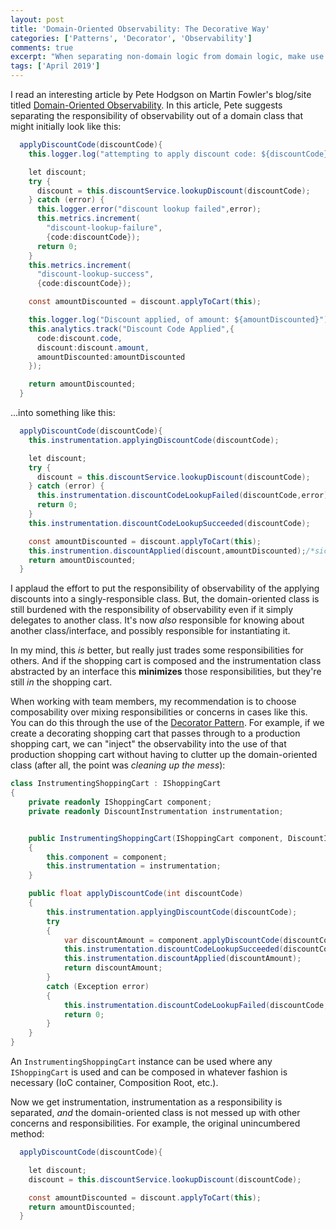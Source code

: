 ```yaml
---
layout: post
title: 'Domain-Oriented Observability: The Decorative Way'
categories: ['Patterns', 'Decorator', 'Observability']
comments: true
excerpt: "When separating non-domain logic from domain logic, make use patterns for full separation."
tags: ['April 2019']
---
```

I read an interesting article by Pete Hodgson on Martin Fowler's blog/site titled [Domain-Oriented Observability](https://martinfowler.com/articles/domain-oriented-observability.html).  In this article, Pete suggests separating the responsibility of observability out of a domain class that might initially look like this:
```java
  applyDiscountCode(discountCode){
    this.logger.log("attempting to apply discount code: ${discountCode}");

    let discount; 
    try {
      discount = this.discountService.lookupDiscount(discountCode);
    } catch (error) {
      this.logger.error("discount lookup failed",error);
      this.metrics.increment(
        "discount-lookup-failure",
        {code:discountCode});
      return 0;
    }
    this.metrics.increment(
      "discount-lookup-success",
      {code:discountCode});

    const amountDiscounted = discount.applyToCart(this);

    this.logger.log("Discount applied, of amount: ${amountDiscounted}");
    this.analytics.track("Discount Code Applied",{
      code:discount.code, 
      discount:discount.amount, 
      amountDiscounted:amountDiscounted
    });

    return amountDiscounted;
  }
```

...into something like this:


```java
  applyDiscountCode(discountCode){
    this.instrumentation.applyingDiscountCode(discountCode);

    let discount; 
    try {
      discount = this.discountService.lookupDiscount(discountCode);
    } catch (error) {
      this.instrumentation.discountCodeLookupFailed(discountCode,error);
      return 0;
    }
    this.instrumentation.discountCodeLookupSucceeded(discountCode);

    const amountDiscounted = discount.applyToCart(this);
    this.instrumention.discountApplied(discount,amountDiscounted);/*sic*/
    return amountDiscounted;
  }
```

I applaud the effort to put the responsibility of observability of the applying discounts into a singly-responsible class.  But, the domain-oriented class is still burdened with the responsibility of observability even if it simply delegates to another class.  It's now *also* responsible for knowing about another class/interface, and possibly responsible for instantiating it.

In my mind, this *is* better, but really just trades some responsibilities for others.  And if the shopping cart is composed and the instrumentation class abstracted by an interface this **minimizes** those responsibilities,  but they're still *in* the shopping cart.

When working with team members, my recommendation is to choose composability over mixing responsibilities or concerns in cases like this.  You can do this through the use of the [Decorator Pattern](https://en.wikipedia.org/wiki/Decorator_pattern).  For example, if we create a decorating shopping cart that passes through to a production shopping cart, we can "inject" the observability into the use of that production shopping cart without having to clutter up the domain-oriented class (after all, the point was *cleaning up the mess*):

```csharp
class InstrumentingShoppingCart : IShoppingCart
{
	private readonly IShoppingCart component;
	private readonly DiscountInstrumentation instrumentation;


	public InstrumentingShoppingCart(IShoppingCart component, DiscountInstrumentation instrumentation)
	{
		this.component = component;
		this.instrumentation = instrumentation;
	}

	public float applyDiscountCode(int discountCode)
	{
		this.instrumentation.applyingDiscountCode(discountCode);
		try
		{
			var discountAmount = component.applyDiscountCode(discountCode);
			this.instrumentation.discountCodeLookupSucceeded(discountCode);
			this.instrumentation.discountApplied(discountAmount);
			return discountAmount;
		}
		catch (Exception error)
		{
			this.instrumentation.discountCodeLookupFailed(discountCode, error);
			return 0;
		}
	}
}
```

An `InstrumentingShoppingCart` instance can be used where any `IShoppingCart` is used and can be composed in whatever fashion is necessary (IoC container, Composition Root, etc.).

Now we get instrumentation, instrumentation as a responsibility is separated, *and* the domain-oriented class is not messed up with other concerns and responsibilities.  For example, the original unincumbered method:

```Java
  applyDiscountCode(discountCode){

    let discount; 
    discount = this.discountService.lookupDiscount(discountCode);

    const amountDiscounted = discount.applyToCart(this);
    return amountDiscounted;
  }
```
